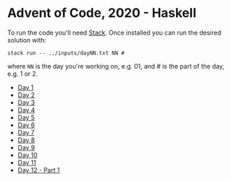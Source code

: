 # Advent of Code, 2020 - Haskell

To run the code you'll need [Stack](https://docs.haskellstack.org/en/stable/README/). Once installed you can run the desired solution with:

```
stack run -- ../inputs/dayNN.txt NN #
```

where `NN` is the day you're working on, e.g. 01, and # is the part of the day, e.g. 1 or 2.

- [Day 1](./src/Day01.hs)
- [Day 2](./src/Day02.hs)
- [Day 3](./src/Day03.hs)
- [Day 4](./src/Day04.hs)
- [Day 5](./src/Day05.hs)
- [Day 6](./src/Day06.hs)
- [Day 7](./src/Day07.hs)
- [Day 8](./src/Day08.hs)
- [Day 9](./src/Day09.hs)
- [Day 10](./src/Day10.hs)
- [Day 11](./src/Day11.hs)
- [Day 12 - Part 1](./src/Day12.hs)

